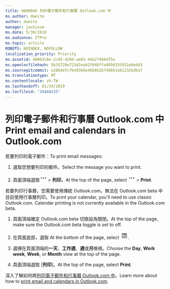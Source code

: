 ```yaml
---
title: 8000046 列印電子郵件和行事曆 Outlook.com 中
ms.author: daeite
author: daeite
manager: jackiesm
ms.date: 5/30/2018
ms.audience: ITPro
ms.topic: article
ROBOTS: NOINDEX, NOFOLLOW
localization_priority: Priority
ms.assetid: 40063c6e-2c45-420d-ae63-9eb274b64f5e
ms.openlocfilehash: 5b35728e723d2eab2f648ffa4850335551e8edd3
ms.sourcegitcommit: e2864efcfb493b6e46b662b746661a61232bdba7
ms.translationtype: MT
ms.contentlocale: zh-TW
ms.lasthandoff: 01/24/2019
ms.locfileid: "29460235"
---
```

# <a name="print-email-and-calendars-in-outlookcom"></a><span data-ttu-id="0ef49-102">列印電子郵件和行事曆 Outlook.com 中</span><span class="sxs-lookup"><span data-stu-id="0ef49-102">Print email and calendars in Outlook.com</span></span>

<span data-ttu-id="0ef49-103">若要列印的電子郵件：</span><span class="sxs-lookup"><span data-stu-id="0ef49-103">To print email messages:</span></span>
  
1. <span data-ttu-id="0ef49-104">選取您想要列印的郵件。</span><span class="sxs-lookup"><span data-stu-id="0ef49-104">Select the message you want to print.</span></span>
    
2. <span data-ttu-id="0ef49-105">頁面頂端選取![多個動作](media/64993e8a-4a62-43b1-aa05-90f5ad4cba54.png) \> **列印**。</span><span class="sxs-lookup"><span data-stu-id="0ef49-105">At the top of the page, select ![More actions](media/64993e8a-4a62-43b1-aa05-90f5ad4cba54.png) \> **Print**.</span></span> 
    
<span data-ttu-id="0ef49-p101">若要列印行事曆，您需要使用傳統 Outlook.com。無法在 Outlook.com beta 中目前使用行事曆列印。</span><span class="sxs-lookup"><span data-stu-id="0ef49-p101">To print your calendar, you'll need to use classic Outlook.com. Calendar printing is not currently available in the Outlook.com beta.</span></span>
  
1. <span data-ttu-id="0ef49-108">頁面頂端確定 Outlook.com beta 切換設為關閉。</span><span class="sxs-lookup"><span data-stu-id="0ef49-108">At the top of the page, make sure the Outlook.com beta toggle is set to off.</span></span>
    
2. <span data-ttu-id="0ef49-109">在頁面底部，選取 </span><span class="sxs-lookup"><span data-stu-id="0ef49-109">At the bottom of the page, select</span></span> ![行事曆](media/9e1a821a-c32e-4851-a866-342a39ffdca0.png)<span data-ttu-id="0ef49-111">.</span><span class="sxs-lookup"><span data-stu-id="0ef49-111"></span></span>
    
3. <span data-ttu-id="0ef49-112">選擇在頁面頂端的**一天**、**工作週**、**週**或**月**檢視。</span><span class="sxs-lookup"><span data-stu-id="0ef49-112">Choose the **Day**, **Work week**, **Week**, or **Month** view at the top of the page.</span></span> 
    
4. <span data-ttu-id="0ef49-113">頁面頂端選取 [**列印**]。</span><span class="sxs-lookup"><span data-stu-id="0ef49-113">At the top of the page, select **Print**.</span></span> 
    
<span data-ttu-id="0ef49-114">深入了解如何將[列印電子郵件和行事曆 Outlook.com 中](https://go.microsoft.com/fwlink/p/?linkid=2001208&amp;clcid=0x409)。</span><span class="sxs-lookup"><span data-stu-id="0ef49-114">Learn more about how to [print email and calendars in Outlook.com](https://go.microsoft.com/fwlink/p/?linkid=2001208&amp;clcid=0x409).</span></span>
  

